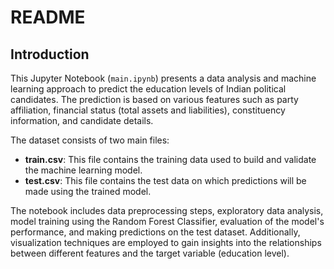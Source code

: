 
# README

## Introduction

This Jupyter Notebook (`main.ipynb`) presents a data analysis and machine learning approach to predict the education levels of Indian political candidates. The prediction is based on various features such as party affiliation, financial status (total assets and liabilities), constituency information, and candidate details.

The dataset consists of two main files:
- **train.csv**: This file contains the training data used to build and validate the machine learning model.
- **test.csv**: This file contains the test data on which predictions will be made using the trained model.

The notebook includes data preprocessing steps, exploratory data analysis, model training using the Random Forest Classifier, evaluation of the model's performance, and making predictions on the test dataset. Additionally, visualization techniques are employed to gain insights into the relationships between different features and the target variable (education level).
